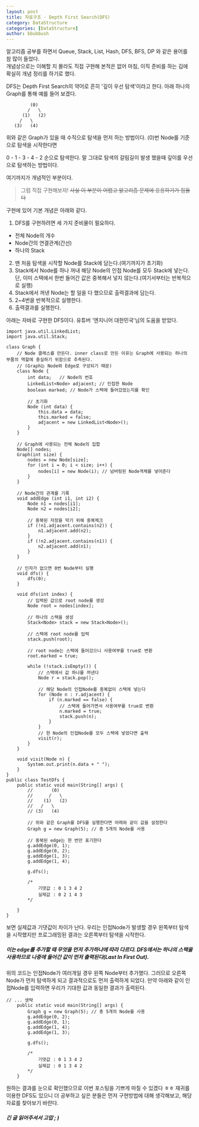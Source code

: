 ```yaml
---
layout: post
title: 자료구조 - Depth First Search(DFS)
category: DataStructure
categories: [DataStructure]
author: bbubbush
---
```


알고리즘 공부를 하면서 Queue, Stack, List, Hash, DFS, BFS, DP 와 같은 용어를 참 많이 들었다.  
개념상으로는 이해할 지 몰라도 직접 구현해 본적은 없어 마침, 이직 준비를 하는 김에 확실히 개념 정리를 하기로 했다.

DFS는 Depth First Search의 약어로 흔히 '깊이 우선 탐색'이라고 한다. 아래 하나의 Graph를 통해 예를 들어 보겠다.

```
         (0)
        /   \
      (1)   (2)
     /   \
   (3)   (4)
```

위와 같은 Graph가 있을 때 수직으로 탐색을 먼저 하는 방법이다. (0)번 Node를 기준으로 탐색을 시작한다면   

0 - 1 - 3 - 4 - 2  순으로 탐색한다. 말 그대로 탐색의 갈림길이 발생 했을때 깊이를 우선으로 탐색하는 방법이다.

여기까지가 개념적인 부분이다.

> 그럼 직접 구현해보자! ~~사실 이 부분이 어렵고 알고리즘 문제에 응용하기가 힘들다~~

구현에 있어 기본 개념은 아래와 같다.
1. DFS를 구현하려면 세 가지 준비물이 필요하다.
  - 전체 Node의 개수
  - Node간의 연결관계(간선)
  - 하나의 Stack
2. 맨 처음 탐색을 시작할 Node를 Stack에 담는다.(여기까지가 초기화)
3. Stack에서 Node를 하나 꺼내 해당 Node의 인접 Node를 모두 Stack에 넣는다. 단, 이미 스택에서 한번 들어간 값은 중복해서 넣지 않는다.(여기서부터는 반복적으로 실행)
4. Stack에서 꺼낸  Node는 할 일을 다 했으므로 출력결과에 담는다.
5. 2~4번을 반복적으로 실행한다.
6. 출력결과를 실행한다.

아래는 자바로 구현한 DFS이다. 유튜버 '엔지니어 대한민국'님의 도움을 받았다.
```{.java}
import java.util.LinkedList;
import java.util.Stack;

class Graph {
    // Node 클래스를 만든다. inner class로 만든 이유는 Graph에 사용되는 하나의 부품의 역할에 충실하기 위함으로 추측된다. 
    // (Graph는 Node와 Edge로 구성되기 때문)
    class Node {
        int data;   // Node의 번호
        LinkedList<Node> adjacent; // 인접한 Node
        boolean marked; // Node가 스택에 들어갔었는지를 확인

        // 초기화
        Node (int data) {
            this.data = data;
            this.marked = false;
            adjacent = new LinkedList<Node>();
        }
    }

    // Graph에 사용되는 전체 Node의 집합
    Node[] nodes;
    Graph(int size) {
        nodes = new Node[size];
        for (int i = 0; i < size; i++) {
            nodes[i] = new Node(i); // 넘버링된 Node객체를 넣어준다
        }
    }

    // Node간의 관계를 기록
    void addEdge (int i1, int i2) {
        Node n1 = nodes[i1];
        Node n2 = nodes[i2];

        // 중복된 저장을 막기 위해 중복체크
        if (!n1.adjacent.contains(n2)) {
            n1.adjacent.add(n2);
        }
        if (!n2.adjacent.contains(n1)) {
            n2.adjacent.add(n1);
        }
    }

    // 인자가 없으면 0번 Node부터 실행
    void dfs() {
        dfs(0);
    }

    void dfs(int index) {
        // 입력된 값으로 root node를 생성
        Node root = nodes[index];

        // 하나의 스택을 생성
        Stack<Node> stack = new Stack<Node>();

        // 스택에 root node를 입력
        stack.push(root);

        // root node는 스택에 들어갔으니 사용여부를 true로 변환
        root.marked = true;

        while (!stack.isEmpty()) {
            // 스택에서 값 하나를 꺼낸다
            Node r = stack.pop();
            
            // 해당 Node의 인접Node를 중복없이 스택에 넣는다
            for (Node n : r.adjacent) {
                if (n.marked == false) {
                    // 스택에 들어가면서 사용여부를 true로 변환
                    n.marked = true;
                    stack.push(n);
                }
            }
            // 한 Node의 인접Node를 모두 스택에 넣었다면 출력
            visit(r);
        }
    }

    void visit(Node n) {
        System.out.print(n.data + " ");
    }   
}
public class TestDfs {
    public static void main(String[] args) {
        //       (0)
        //      /   \
        //    (1)   (2)
        //   /   \
        // (3)   (4)

        // 위와 같은 Graph를 DFS를 실행한다면 아래와 같이 값을 설정한다
        Graph g = new Graph(5); // 총 5개의 Node를 사용
        
        // 중복된 edge는 한 번만 표기한다
        g.addEdge(0, 1);
        g.addEdge(0, 2);
        g.addEdge(1, 3);
        g.addEdge(1, 4);
        
        g.dfs();

        /*
            기댓값 : 0 1 3 4 2
            실제값 : 0 2 1 4 3 
        */

    }
}

```
보면 실제값과 기댓값이 차이가 난다. 우리는 인접Node가 발생할 경우 왼쪽부터 탐색을 시작했지만 프로그래밍된 결과는 오른쪽부터 탐색을 시작한다.  

##### 이는 edge를 추가할 때 무엇을 먼저 추가하냐에 따라 다르다. DFS에서는 하나의 스택을 사용하므로 나중에 들어간 값이 먼저 출력된다(Last In First Out). 

위의 코드는 인접Node가 여러개일 경우 왼쪽 Node부터 추가했다. 그러므로 오른쪽 Node가 먼저 탐색하게 되고 결과적으로도 먼저 출력하게 되었다. 만약 아래와 같이 인접Node를 입력하면 우리가 기대한 값과 동일한 결과가 출력된다.

```{.java}
// ... 생략
    public static void main(String[] args) {
        Graph g = new Graph(5); // 총 5개의 Node를 사용
        g.addEdge(0, 2);
        g.addEdge(0, 1);
        g.addEdge(1, 4);
        g.addEdge(1, 3);

        g.dfs();

        /*
            기댓값 : 0 1 3 4 2
            실제값 : 0 1 3 4 2 
        */
    }
```

원하는 결과를 눈으로 확인했으므로 이번 포스팅을 기쁘게 마칠 수 있겠다 ㅎㅎ 재귀를 이용한 DFS도 있으니 더 공부하고 싶은 분들은 먼저 구현방법에 대해 생각해보고, 해당 자료를 찾아보기 바란다.

##### 긴 글 읽어주셔서 고맙 ; )
